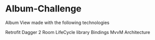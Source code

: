 # Album-Challenge
Album View made with the following technologies

Retrofit
Dagger 2
Room
LifeCycle library
Bindings
MvvM Architecture
